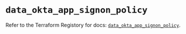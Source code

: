 # `data_okta_app_signon_policy`

Refer to the Terraform Registory for docs: [`data_okta_app_signon_policy`](https://www.terraform.io/docs/providers/okta/d/app_signon_policy).
